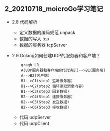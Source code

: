 ## 2_20210718_moicroGo学习笔记

+ 2.8 代码解析
    - 定义数据的编码规范 unpack 
    - 数据的写入 tcp
    - 数据的服务器 tcpServer
 
 + 2.9 Golang如何创建UDP的服务器和客户端？
     ```mermid
         gragh LR
         A(UDP服务器和客户端的代码演示)-->B1(服务端)
         A-->B2(客户端)
         B1-->C1(step1 监听服务器)
         B1-->C2(step2 循环读取消息内容)
         B1-->C3(step3 回复数据)
         B2-->C4(Step1 连接服务器)
         B2-->C5(Step2 发送数据)
         B2-->C6(Step3 接收数据)
     ```
     - 代码 udpServer
     - 代码 udpClient

